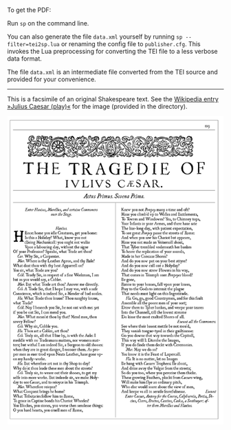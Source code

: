 To get the PDF:

Run `sp` on the command line.

You can also generate the file `data.xml` yourself by running `sp --filter=tei2sp.lua` or renaming the config file to `publisher.cfg`. This invokes the Lua preprocessing for converting the TEI file to a less verbose data format.

The file `data.xml` is an intermediate file converted from the TEI source and provided for your convenience.

----

This is a facsimile of an original Shakespeare text. See the [Wikipedia entry »Julius Caesar (play)«](https://en.wikipedia.org/wiki/Julius_Caesar_(play)) for the image (provided in the directory).

![Image of the result](firstpage.png)
